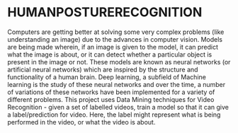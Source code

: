 # HUMANPOSTURERECOGNITION

Computers are getting better at solving some very complex problems (like understanding an image) due to the advances in computer vision. Models are being made wherein, if an image is given to the model, it can predict what the image is about, or it can detect whether a particular object is present in the image or not. These models are known as neural networks (or artificial neural networks) which are inspired by the structure and functionality of a human brain. Deep learning, a subfield of Machine learning is the study of these neural networks and over the time, a number of variations of these networks have been implemented for a variety of different problems. 
This project uses Data Mining techniques for Video Recognition - given a set of labelled videos, train a model so that it can give a label/prediction for video. Here, the label might represent what is being performed in the video, or what the video is about.
